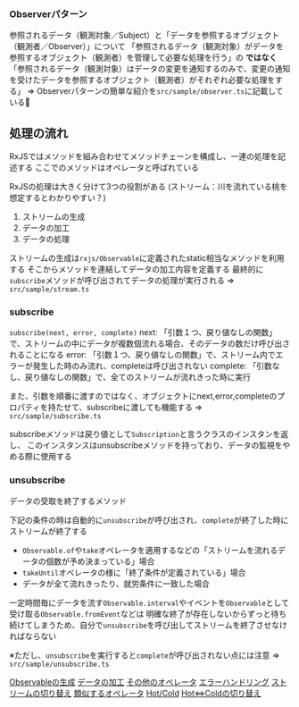 ### Observerパターン
参照されるデータ（観測対象／Subject）と「データを参照するオブジェクト（観測者／Observer）」について
「参照されるデータ（観測対象）がデータを参照するオブジェクト（観測者）を管理して必要な処理を行う」の **ではなく**
「参照されるデータ（観測対象）はデータの変更を通知するのみで、変更の通知を受けたデータを参照するオブジェクト（観測者）がそれぞれ必要な処理をする」
=> Observerパターンの簡単な紹介を`src/sample/observer.ts`に記載している

## 処理の流れ
RxJSではメソッドを組み合わせてメソッドチェーンを構成し、一連の処理を記述する
ここでのメソッドはオペレータと呼ばれている

RxJSの処理は大きく分けて3つの役割がある
(ストリーム：川を流れている桃を想定するとわかりやすい？)
1. ストリームの生成
1. データの加工
1. データの処理

ストリームの生成は`rxjs/Observable`に定義されたstatic相当なメソッドを利用する
そこからメソッドを連結してデータの加工内容を定義する
最終的に`subscribe`メソッドが呼び出されてデータの処理が実行される
=> `src/sample/stream.ts`

### subscribe
`subscribe(next, error, complete)`
next: 「引数１つ、戻り値なしの関数」で、ストリームの中にデータが複数個流れる場合、そのデータの数だけ呼び出されることになる
error: 「引数１つ、戻り値なしの関数」で、ストリーム内でエラーが発生した時のみ流れ、completeは呼び出されない
complete: 「引数なし、戻り値なしの関数」で、全てのストリームが流れきった時に実行

また、引数を順番に渡すのではなく、オブジェクトにnext,error,completeのプロパティを持たせて、subscribeに渡しても機能する
=> `src/sample/subscribe.ts`

subscribeメソッドは戻り値として`Subscription`と言うクラスのインスタンを返し、
このインスタンスはunsubscribeメソッドを持っており、データの監視をやめる際に使用する

### unsubscribe
データの受取を終了するメソッド

下記の条件の時は自動的に`unsubscribe`が呼び出され、`complete`が終了した時にストリームが終了する
* `Observable.of`や`take`オペレータを適用するなどの「ストリームを流れるデータの個数が予め決まっている」場合
* `takeUntil`オペレータの様に「終了条件が定義されている」場合
* データが全て流れきったり、就労条件に一致した場合

一定時間毎にデータを流す`Observable.interval`やイベントを`Observable`として受け取る`Observable.fromEvent`などは
明確な終了が存在しないからずっと待ち続けてしまうため、自分で`unsubscribe`を呼び出してストリームを終了させなければならない

※ただし、`unsubscribe`を実行すると`complete`が呼び出されない点には注意
=> `src/sample/unsubscribe.ts`

[Observableの生成](https://github.com/koolii/rxjs-beginner/blob/master/docs/create-observable.md)
[データの加工](https://github.com/koolii/rxjs-beginner/blob/master/docs/process-data.md)
[その他のオペレータ](https://github.com/koolii/rxjs-beginner/blob/master/docs/others-operators.md)
[エラーハンドリング](https://github.com/koolii/rxjs-beginner/blob/master/docs/error-handle.md)
[ストリームの切り替え](https://github.com/koolii/rxjs-beginner/blob/master/docs/switch-stream.md)
[類似するオペレータ](https://github.com/koolii/rxjs-beginner/blob/master/docs/similar-operators.md)
[Hot/Cold](https://github.com/koolii/rxjs-beginner/blob/master/docs/hot-cold.md)
[Hot<=>Coldの切り替え](https://github.com/koolii/rxjs-beginner/blob/master/docs/convert-cold-hot.md)
